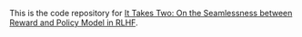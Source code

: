 This is the code repository for [It Takes Two: On the Seamlessness between Reward and Policy Model in RLHF](https://arxiv.org/abs/2406.07971).
